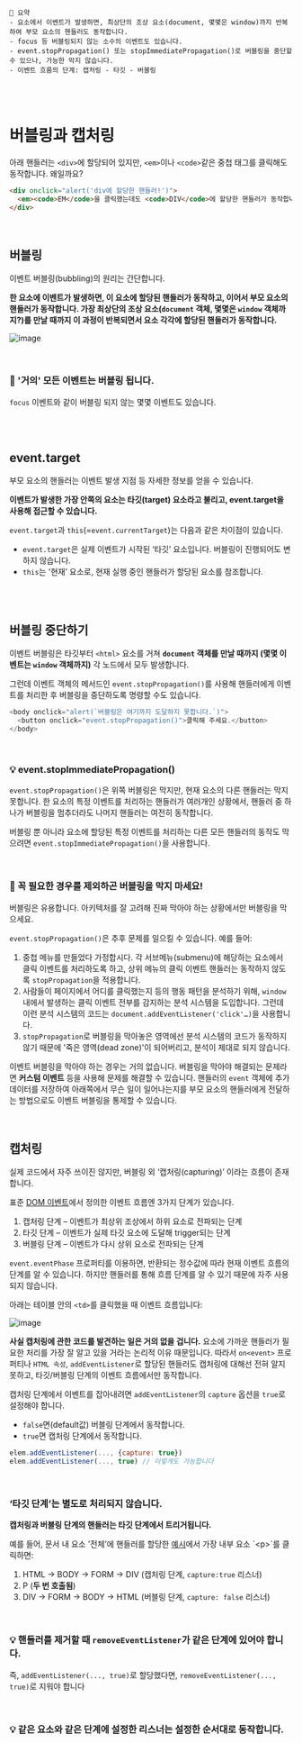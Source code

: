 ```
📍 요약
- 요소에서 이벤트가 발생하면, 최상단의 조상 요소(document, 몇몇은 window)까지 반복하여 부모 요소의 핸들러도 동작합니다.
- focus 등 버블링되지 않는 소수의 이벤트도 있습니다.
- event.stopPropagation() 또는 stopImmediatePropagation()로 버블링을 중단할 수 있으나, 가능한 막지 않습니다.
- 이벤트 흐름의 단계: 캡처링 - 타깃 - 버블링
```
<br><br>

# 버블링과 캡처링

아래 핸들러는 `<div>`에 할당되어 있지만, `<em>`이나 `<code>`같은 중첩 태그를 클릭해도 동작합니다. 왜일까요?

```html
<div onclick="alert('div에 할당한 핸들러!')">
  <em><code>EM</code>을 클릭했는데도 <code>DIV</code>에 할당한 핸들러가 동작합니다.</em>
</div>
```

<br>

## 버블링

이벤트 버블링(bubbling)의 원리는 간단합니다.

**한 요소에 이벤트가 발생하면, 이 요소에 할당된 핸들러가 동작하고, 이어서 부모 요소의 핸들러가 동작합니다. 가장 최상단의 조상 요소(`document` 객체, 몇몇은 `window` 객체까지?)를 만날 때까지 이 과정이 반복되면서 요소 각각에 할당된 핸들러가 동작합니다.**

![image](https://user-images.githubusercontent.com/65887537/199672490-44503682-94aa-4de9-8b62-d8a0c6e69dd7.png)

<br>

### 🚨 '거의' 모든 이벤트는 버블링 됩니다.

`focus` 이벤트와 같이 버블링 되지 않는 몇몇 이벤트도 있습니다.

<br><br>

## event.target

부모 요소의 핸들러는 이벤트 발생 지점 등 자세한 정보를 얻을 수 있습니다.

**이벤트가 발생한 가장 안쪽의 요소는 타깃(target) 요소라고 불리고, event.target을 사용해 접근할 수 있습니다.**

`event.target`과 `this`(=`event.currentTarget`)는 다음과 같은 차이점이 있습니다.

- `event.target`은 실제 이벤트가 시작된 ‘타깃’ 요소입니다. 버블링이 진행되어도 변하지 않습니다.
- `this`는 '현재’ 요소로, 현재 실행 중인 핸들러가 할당된 요소를 참조합니다.

<br><br>

## 버블링 중단하기

이벤트 버블링은 타깃부터 `<html>` 요소를 거쳐 **`document` 객체를 만날 때까지 (몇몇 이벤트는 `window` 객체까지)** 각 노드에서 모두 발생합니다.

그런데 이벤트 객체의 메서드인 `event.stopPropagation()`를 사용해 핸들러에게 이벤트를 처리한 후 버블링을 중단하도록 명령할 수도 있습니다. 

```js
<body onclick="alert(`버블링은 여기까지 도달하지 못합니다.`)">
  <button onclick="event.stopPropagation()">클릭해 주세요.</button>
</body>
```

<br>

### 💡 event.stopImmediatePropagation()

`event.stopPropagation()`은 위쪽 버블링은 막지만, 현재 요소의 다른 핸들러는 막지 못합니다. 한 요소의 특정 이벤트를 처리하는 핸들러가 여러개인 상황에서, 핸들러 중 하나가 버블링을 멈추더라도 나머지 핸들러는 여전히 동작합니다.

버블링 뿐 아니라 요소에 할당된 특정 이벤트를 처리하는 다른 모든 핸들러의 동작도 막으려면 `event.stopImmediatePropagation()`을 사용합니다.

<br>

### 🚨 꼭 필요한 경우를 제외하곤 버블링을 막지 마세요!

버블링은 유용합니다. 아키텍처를 잘 고려해 진짜 막아야 하는 상황에서만 버블링을 막으세요.

`event.stopPropagation()`은 추후 문제를 일으킬 수 있습니다. 예를 들어:

1. 중첩 메뉴를 만들었다 가정합시다. 각 서브메뉴(submenu)에 해당하는 요소에서 클릭 이벤트를 처리하도록 하고, 상위 메뉴의 클릭 이벤트 핸들러는 동작하지 않도록 `stopPropagation`을 적용합니다.
2. 사람들이 페이지에서 어디를 클릭했는지 등의 행동 패턴을 분석하기 위해, `window`내에서 발생하는 클릭 이벤트 전부를 감지하는 분석 시스템을 도입합니다. 그런데 이런 분석 시스템의 코드는 `document.addEventListener('click'…)`을 사용합니다.
3. `stopPropagation`로 버블링을 막아놓은 영역에선 분석 시스템의 코드가 동작하지 않기 때문에 '죽은 영역(dead zone)'이 되어버리고, 분석이 제대로 되지 않습니다. 

이벤트 버블링을 막아야 하는 경우는 거의 없습니다. 버블링을 막아야 해결되는 문제라면 **커스텀 이벤트** 등을 사용해 문제를 해결할 수 있습니다. 핸들러의 `event` 객체에 추가 데이터를 저장하여 아래쪽에서 무슨 일이 일어나는지를 부모 요소의 핸들러에게 전달하는 방법으로도 이벤트 버블링을 통제할 수 있습니다.

<br>

## 캡처링

실제 코드에서 자주 쓰이진 않지만, 버블링 외 ‘캡처링(capturing)’ 이라는 흐름이 존재합니다. 

표준 [DOM 이벤트](https://www.w3.org/TR/DOM-Level-3-Events/)에서 정의한 이벤트 흐름엔 3가지 단계가 있습니다.

1. 캡처링 단계 – 이벤트가 최상위 조상에서 하위 요소로 전파되는 단계
2. 타깃 단계 – 이벤트가 실제 타깃 요소에 도달해 trigger되는 단계
3. 버블링 단계 – 이벤트가 다시 상위 요소로 전파되는 단계

`event.eventPhase` 프로퍼티를 이용하면, 반환되는 정수값에 따라 현재 이벤트 흐름의 단계를 알 수 있습니다. 하지만 핸들러를 통해 흐름 단계를 알 수 있기 때문에 자주 사용되지 않습니다.

아래는 테이블 안의 `<td>`를 클릭했을 때 이벤트 흐름입니다:

![image](https://user-images.githubusercontent.com/65887537/199675284-91e7de98-9741-4f32-b8a5-ab58991b5ded.png)

**사실 캡처링에 관한 코드를 발견하는 일은 거의 없을 겁니다.** 요소에 가까운 핸들러가 필요한 처리를 가장 잘 알고 있을 거라는 논리적 이유 때문입니다. 따라서 `on<event>` 프로퍼티나 `HTML 속성`, `addEventListener`로 할당된 핸들러도 캡처링에 대해선 전혀 알지 못하고, 타깃/버블링 단계의 이벤트 흐름에서만 동작합니다.

캡처링 단계에서 이벤트를 잡아내려면 `addEventListener`의 `capture` 옵션을 `true`로 설정해야 합니다.

- `false`면(default값) 버블링 단계에서 동작합니다.
- `true`면 캡처링 단계에서 동작합니다.

```js
elem.addEventListener(..., {capture: true})
elem.addEventListener(..., true) // 이렇게도 가능합니다
```

<br>

### ‘타깃 단계’는 별도로 처리되지 않습니다. 

**캡처링과 버블링 단계의 핸들러는 타깃 단계에서 트리거됩니다.**

예를 들어, 문서 내 요소 '전체’에 핸들러를 할당한 [예시](https://ko.javascript.info/bubbling-and-capturing#:~:text=%EC%95%84%EB%9E%98%20%EC%98%88%EC%8B%9C%EB%A5%BC%20%ED%86%B5%ED%95%B4%20%EC%BA%A1%EC%B2%98%EB%A7%81%EA%B3%BC%20%EB%B2%84%EB%B8%94%EB%A7%81%EC%97%90%20%EB%8C%80%ED%95%B4%20%EC%82%B4%ED%8E%B4%EB%B3%B4%EB%8F%84%EB%A1%9D%20%ED%95%A9%EC%8B%9C%EB%8B%A4.)에서 가장 내부 요소 `<p>`를 클릭하면:

1. HTML → BODY → FORM → DIV (캡처링 단계, `capture:true` 리스너)
2. P (**두 번 호출됨**)
3. DIV → FORM → BODY → HTML (버블링 단계, `capture: false` 리스너)

<br>

### 💡 핸들러를 제거할 때 `removeEventListener`가 같은 단계에 있어야 합니다.

즉, `addEventListener(..., true)`로 할당했다면, `removeEventListener(..., true)`로 지워야 합니다


<br>

### 💡 같은 요소와 같은 단계에 설정한 리스너는 설정한 순서대로 동작합니다.

